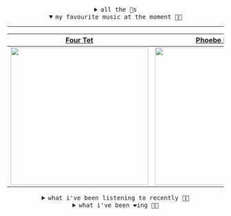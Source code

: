 <details>

<summary align="center"><samp>all the 🥚s</samp></summary>
<hr />

<a href="https://github.com/bitttttten"><img src="https://avatars2.githubusercontent.com/u/19930241?s=90&u=2aef7cbf4a59d361894145c97676391ec46fea4d&v=4" width="30" height="30" /><a href="https://github.com/pvinis"><img src="https://avatars0.githubusercontent.com/u/100233?s=90&v=4" width="30" height="30" />

<samp><a href="https://github.com/bitttttten/bitttttten/issues/1">become an 🥚</a></samp>

</details>

<details open>

<summary align="center"><samp>my favourite music at the moment 🎵🎶</samp></summary>
<hr />

<!-- toc -->

| [Four Tet](https://open.spotify.com/artist/7Eu1txygG6nJttLHbZdQOh)                                                                                               | [Phoebe Bridgers](https://open.spotify.com/artist/1r1uxoy19fzMxunt3ONAkG)                                                                                        | [Tanukichan](https://open.spotify.com/artist/7d0wUlQ0ZXIGFa0YzuBiR6)                                                                                             | [Rival Consoles](https://open.spotify.com/artist/05lIUgmmsmTX2N9dCKc8rC)                                                                                         |
| ---------------------------------------------------------------------------------------------------------------------------------------------------------------- | ---------------------------------------------------------------------------------------------------------------------------------------------------------------- | ---------------------------------------------------------------------------------------------------------------------------------------------------------------- | ---------------------------------------------------------------------------------------------------------------------------------------------------------------- |
| [<img src="https://i.scdn.co/image/f96458025a0640bf1d3c8f764a42ec21d4db1eae" width="320" height="auto">](https://open.spotify.com/artist/7Eu1txygG6nJttLHbZdQOh) | [<img src="https://i.scdn.co/image/1c90d650ee787a51e18e475584b595c9234eac48" width="320" height="auto">](https://open.spotify.com/artist/1r1uxoy19fzMxunt3ONAkG) | [<img src="https://i.scdn.co/image/238c1cee4a9ca6a6a6e49b86fb8e7dd9cbbc7128" width="320" height="auto">](https://open.spotify.com/artist/7d0wUlQ0ZXIGFa0YzuBiR6) | [<img src="https://i.scdn.co/image/51c4fddae4b0819ffd45446e3ecda317cf99c105" width="320" height="auto">](https://open.spotify.com/artist/05lIUgmmsmTX2N9dCKc8rC) |

<!-- tocstop -->

</details>

<details>

<summary align="center"><samp>what i've been listening to recently 🎵🎶</samp></summary>
<hr />

<!-- toc -->

| [Hum<br />Adult Jazz](https://open.spotify.com/track/5E9TXmApDbbHmInytFBIIp)                                                                                    | [Truth Is Light<br />Joe Goddard](https://open.spotify.com/track/2XTfdMl5x2qgGl9ZVjmNhF)                                                                        | [Trippin at the Beach<br />Balue](https://open.spotify.com/track/6un069afsdj210YZk3O1Xr)                                                                        | [Her Sinking Sun<br />Coma Cinema](https://open.spotify.com/track/7IidonL2EoEdjzFJSbmhmG)                                                                       |
| --------------------------------------------------------------------------------------------------------------------------------------------------------------- | --------------------------------------------------------------------------------------------------------------------------------------------------------------- | --------------------------------------------------------------------------------------------------------------------------------------------------------------- | --------------------------------------------------------------------------------------------------------------------------------------------------------------- |
| [<img src="https://i.scdn.co/image/b93e424d1375f423cb5a6b3f26d06f2b1126a7c4" width="320" height="auto">](https://open.spotify.com/track/5E9TXmApDbbHmInytFBIIp) | [<img src="https://i.scdn.co/image/1df89e5c30c9cbd9432628b916bca4fa875f9232" width="320" height="auto">](https://open.spotify.com/track/2XTfdMl5x2qgGl9ZVjmNhF) | [<img src="https://i.scdn.co/image/e2e4dbee2f8c4d9571e7a034488328c8bddb9f4d" width="320" height="auto">](https://open.spotify.com/track/6un069afsdj210YZk3O1Xr) | [<img src="https://i.scdn.co/image/ab67616d0000b273154398939fbd76ada5dff52e" width="320" height="auto">](https://open.spotify.com/track/7IidonL2EoEdjzFJSbmhmG) |

<!-- tocstop -->

</details>

<details>

<summary align="center"><samp>what i've been ❤️ing 🎵🎶</samp></summary>
<hr />

<!-- toc -->

| [Super Natural<br />Turnover](https://open.spotify.com/album/1qS1VE9DIAcnU8cADHEQo9)                                                                            | [(That's How You Sing) Amazing…<br />Low](https://open.spotify.com/album/54qUjQ9tOdQI4uMH2MpfWq)                                                                | [Cellular<br />King Krule](https://open.spotify.com/album/45aznJm3etg3c6dMRmYARJ)                                                                               | [Sleep Apnea<br />Beach Fossils](https://open.spotify.com/album/5azIxtaUJfDBczJd9o6l7p)                                                                         |
| --------------------------------------------------------------------------------------------------------------------------------------------------------------- | --------------------------------------------------------------------------------------------------------------------------------------------------------------- | --------------------------------------------------------------------------------------------------------------------------------------------------------------- | --------------------------------------------------------------------------------------------------------------------------------------------------------------- |
| [<img src="https://i.scdn.co/image/ab67616d0000b27338e507c3d9c069d3756e5a32" width="320" height="auto">](https://open.spotify.com/album/1qS1VE9DIAcnU8cADHEQo9) | [<img src="https://i.scdn.co/image/ab67616d0000b2737956a443809e59c5b1f5a10f" width="320" height="auto">](https://open.spotify.com/album/54qUjQ9tOdQI4uMH2MpfWq) | [<img src="https://i.scdn.co/image/ab67616d0000b273be61bae68acce1a240f29c83" width="320" height="auto">](https://open.spotify.com/album/45aznJm3etg3c6dMRmYARJ) | [<img src="https://i.scdn.co/image/ab67616d0000b273930d619f6011fa6099e080e8" width="320" height="auto">](https://open.spotify.com/album/5azIxtaUJfDBczJd9o6l7p) |

<!-- tocstop -->

</details>
